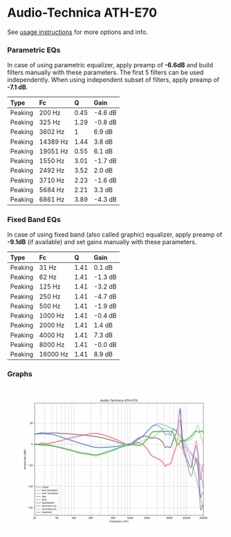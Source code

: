 # Audio-Technica ATH-E70
See [usage instructions](https://github.com/jaakkopasanen/AutoEq#usage) for more options and info.

### Parametric EQs
In case of using parametric equalizer, apply preamp of **-6.6dB** and build filters manually
with these parameters. The first 5 filters can be used independently.
When using independent subset of filters, apply preamp of **-7.1 dB**.

| Type    | Fc       |    Q | Gain    |
|:--------|:---------|:-----|:--------|
| Peaking | 200 Hz   | 0.45 | -4.6 dB |
| Peaking | 325 Hz   | 1.29 | -0.8 dB |
| Peaking | 3602 Hz  | 1    | 6.9 dB  |
| Peaking | 14389 Hz | 1.44 | 3.8 dB  |
| Peaking | 19051 Hz | 0.55 | 6.1 dB  |
| Peaking | 1550 Hz  | 3.01 | -1.7 dB |
| Peaking | 2492 Hz  | 3.52 | 2.0 dB  |
| Peaking | 3710 Hz  | 2.23 | -1.6 dB |
| Peaking | 5684 Hz  | 2.21 | 3.3 dB  |
| Peaking | 6861 Hz  | 3.89 | -4.3 dB |

### Fixed Band EQs
In case of using fixed band (also called graphic) equalizer, apply preamp of **-9.1dB**
(if available) and set gains manually with these parameters.

| Type    | Fc       |    Q | Gain    |
|:--------|:---------|:-----|:--------|
| Peaking | 31 Hz    | 1.41 | 0.1 dB  |
| Peaking | 62 Hz    | 1.41 | -1.3 dB |
| Peaking | 125 Hz   | 1.41 | -3.2 dB |
| Peaking | 250 Hz   | 1.41 | -4.7 dB |
| Peaking | 500 Hz   | 1.41 | -1.9 dB |
| Peaking | 1000 Hz  | 1.41 | -0.4 dB |
| Peaking | 2000 Hz  | 1.41 | 1.4 dB  |
| Peaking | 4000 Hz  | 1.41 | 7.3 dB  |
| Peaking | 8000 Hz  | 1.41 | -0.0 dB |
| Peaking | 16000 Hz | 1.41 | 8.9 dB  |

### Graphs
![](./Audio-Technica%20ATH-E70.png)